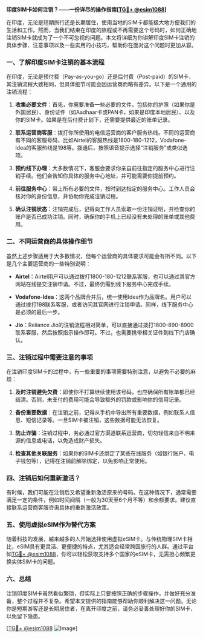 **印度SIM卡如何注销？——一份详尽的操作指南[[TG💪+ @esim1088](https://t.me/s/esim1088)]**

在印度，无论是短期旅行还是长期居住，使用当地的SIM卡都能极大地方便我们的生活和工作。然而，当我们结束在印度的旅程或不再需要这个号码时，如何正确地注销SIM卡就成为了一个不可忽视的问题。本文将详细为你讲解印度SIM卡注销的具体步骤、注意事项以及一些实用的小技巧，帮助你在面对这个问题时更加从容。

### 一、了解印度SIM卡注销的基本流程

在印度，无论是预付费（Pay-as-you-go）还是后付费（Post-paid）的SIM卡，其注销流程大致相同，但具体细节可能会因运营商而略有差异。以下是一个通用的注销流程：

1. **收集必要文件**：首先，你需要准备一些必要的文件，包括你的护照（如果你是外国居民）、身份证件（如Aadhaar卡或PAN卡，如果是印度本地居民）、以及你的SIM卡。如果是在后付费计划下，还需要提供最近的账单记录。

2. **联系运营商客服**：拨打你所使用的电信运营商的客户服务热线。不同的运营商有不同的客服号码，比如Airtel的客服热线是1800-180-1212，Vodafone-Idea的客服热线是198等。拨通后，按照语音提示选择“注销服务”或类似选项。

3. **预约线下办理**：大多数情况下，客服会要求你亲自前往指定的服务中心进行注销手续。他们会告知你具体的服务中心地址，并可能需要你提前预约。

4. **前往服务中心**：带上所有必要的文件，按时到达指定的服务中心。工作人员会核对你的身份信息，并协助你完成注销过程。

5. **确认注销状态**：注销完成后，记得向工作人员索取一份注销证明，并检查你的账户是否已成功注销。同时，确保你的手机上已经没有未处理的账单或其他费用。

### 二、不同运营商的具体操作细节

虽然上述步骤适用于大多数情况，但每个运营商的具体要求可能会有所不同。以下是几个主要运营商的一些特别说明：

- **Airtel**：Airtel用户可以通过拨打1800-180-1212联系客服，也可以通过其官方网站在线提交注销申请。不过，最终仍需到线下服务中心完成手续。
  
- **Vodafone-Idea**：这两个品牌合并后，统一使用Idea作为品牌名。用户可以通过拨打198联系客服，或者访问其官网进行注销申请。同样，线下服务中心是必须的最后一步。

- **Jio**：Reliance Jio的注销流程相对简单，可以直接通过拨打1800-890-8900联系客服，然后按照指示操作即可。不过，也需要携带相关证件到线下门店确认。

### 三、注销过程中需要注意的事项

在注销印度SIM卡的过程中，有一些重要的事项需要特别注意，以避免不必要的麻烦：

1. **及时注销避免欠费**：即使你不打算继续使用该号码，也应确保所有账单都已经结清。否则，未支付的费用可能会导致额外的罚款或影响你的信用记录。

2. **备份重要数据**：在注销之前，记得从手机中导出所有重要数据，例如联系人信息、短信记录等。一旦SIM卡被注销，这些数据可能无法恢复。

3. **防止诈骗**：注销过程中，务必通过官方渠道联系运营商，切勿轻信来自不明来源的信息或电话，以免造成财产损失。

4. **检查其他关联服务**：如果你的SIM卡还绑定了某些在线服务（如银行账户、电子钱包等），记得在注销前解除绑定，以免影响正常使用。

### 四、注销后如何重新激活？

有时候，我们可能在注销后又希望重新激活原来的号码。在这种情况下，通常需要满足一定的条件，例如时间间隔（一般为30天至6个月不等）和余额要求。建议直接联系运营商客服咨询具体的重新激活政策。

### 五、使用虚拟eSIM作为替代方案

随着科技的发展，越来越多的人开始选择使用虚拟eSIM卡。与传统物理SIM卡相比，eSIM具有更灵活、更便捷的特点，尤其适合经常跨国旅行的人群。通过平台如[TG💪+ @esim1088](https://t.me/s/esim1088)，你可以轻松获取支持多个国家的eSIM卡，无需担心频繁更换实体SIM卡的问题。

### 六、总结

注销印度SIM卡虽然看似繁琐，但实际上只要按照正确的步骤操作，并做好充分准备，整个过程并不复杂。希望本文提供的指南能够帮助你顺利解决这一问题。无论你是短期游客还是长期居住者，在离开印度之前，请务必妥善处理好你的SIM卡，以免留下隐患。

[[TG💪+ @esim1088](https://t.me/s/esim1088) ![Image](https://i.postimg.cc/4NQfJmqS/Snipaste-2025-05-13-00-14-12.png)]